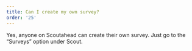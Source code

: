 ```yaml
---
title: Can I create my own survey?
order: '25'
---
```



Yes, anyone on Scoutahead can create their own survey. Just go to the “Surveys” option under Scout.
